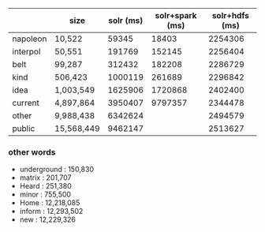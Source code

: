 |          | size       | solr (ms) | solr+spark (ms) | solr+hdfs (ms) |
|----------|------------|-----------|-----------------|----------------|
| napoleon | 10,522     | 59345     |      18403      |     2254306    |
| interpol | 50,551     | 191769    |     152145      |     2256404    |
| belt     | 99,287     | 312432    |     182208      |     2286729    |
| kind     | 506,423    | 1000119   |     261689      |     2296842    |
| idea     | 1,003,549  | 1625906   |    1720868      |     2402400    |
| current  | 4,897,864  | 3950407   |    9797357      |     2344478    |
| other    | 9,988,438  | 6342624   |                 |     2494579    |
| public   | 15,568,449 | 9462147   |                 |     2513627    |

### other words
- underground : 150,830
- matrix : 201,707
- Heard : 251,380
- minor : 755,500
- Home : 12,218,085
- inform : 12,293,502
- new : 12,229,326
